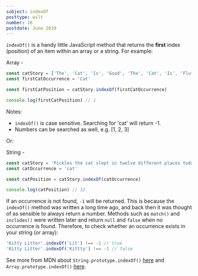 ```yaml
---
subject: indexOf
posttype: wilt
number: 16
postdate: June 2019
---
```


`indexOf()` is a handy little JavaScript method that returns the **first** index (position) of an item within an array or a string. For example:

Array -

```js
const catStory = ['The', 'Cat', 'Is', 'Good', 'The', 'Cat', 'Is', 'Fluffy']
const firstCatOccurrence = 'Cat'

const firstCatPosition = catStory.indexOf(firstCatOccurrence)

console.log(firstCatPosition) // 1
```

Notes:

- `indexOf()` is case sensitive. Searching for 'cat' will return -1.
- Numbers can be searched as well, e.g. [1, 2, 3]

Or:

String -

```js
const catStory = 'Pickles the cat slept in twelve different places today'
const catOccurrence = 'cat'

const catPosition = catStory.indexOf(catOccurrence)

console.log(catPosition) // 12
```

If an occurrence is not found, `-1` will be returned. This is because the `indexOf()` method was written a long time ago, and back then it was thought of as sensible to always return a number. Methods such as `match()` and `includes()` were written later and return `null` and `false` when no occurrence is found. Therefore, to check whether an occurrence exists in your string (or array):

```js
'Kitty Litter'.indexOf('Lit') !== -1 // true
'Kitty Litter'.indexOf('Kittty') !== -1 // false
```

See more from MDN about `String.prototype.indexOf()`
[here](https://developer.mozilla.org/en-US/docs/Web/JavaScript/Reference/Global_Objects/String/indexOf) and `Array.prototype.indexOf()`
[here](https://developer.mozilla.org/en-US/docs/Web/JavaScript/Reference/Global_Objects/Array/indexOf).
